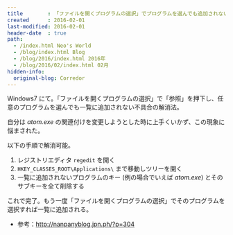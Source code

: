 ```yaml
---
title        : 「ファイルを開くプログラムの選択」でプログラムを選んでも追加されない件
created      : 2016-02-01
last-modified: 2016-02-01
header-date  : true
path:
  - /index.html Neo's World
  - /blog/index.html Blog
  - /blog/2016/index.html 2016年
  - /blog/2016/02/index.html 02月
hidden-info:
  original-blog: Corredor
---
```


Windows7 にて。「ファイルを開くプログラムの選択」で「参照」を押下し、任意のプログラムを選んでも一覧に追加されない不具合の解消法。

自分は *atom.exe* の関連付けを変更しようとした時に上手くいかず、この現象に悩まされた。

以下の手順で解消可能。

1. レジストリエディタ `regedit` を開く
2. `HKEY_CLASSES_ROOT\Applications\` まで移動しツリーを開く
3. 一覧に追加されないプログラムのキー (例の場合でいえば *atom.exe*) とそのサブキーを全て削除する

これで完了。もう一度「ファイルを開くプログラムの選択」でそのプログラムを選択すれば一覧に追加される。

- 参考：<http://nanpanyblog.jpn.ph/?p=304>
